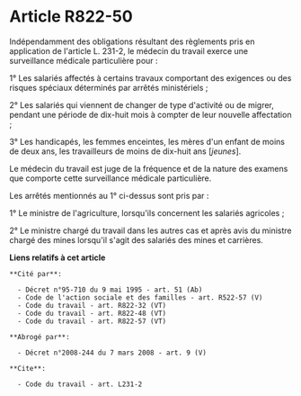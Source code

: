 # Article R822-50

Indépendamment des obligations résultant des règlements pris en application de l'article L. 231-2, le médecin du travail
exerce une surveillance médicale particulière pour :

1° Les salariés affectés à certains travaux comportant des exigences ou des risques spéciaux déterminés par arrêtés
ministériels ;

2° Les salariés qui viennent de changer de type d'activité ou de migrer, pendant une période de dix-huit mois à compter de
leur nouvelle affectation ;

3° Les handicapés, les femmes enceintes, les mères d'un enfant de moins de deux ans, les travailleurs de moins de dix-huit
ans [*jeunes*].

Le médecin du travail est juge de la fréquence et de la nature des examens que comporte cette surveillance médicale
particulière.

Les arrêtés mentionnés au 1° ci-dessus sont pris par :

1° Le ministre de l'agriculture, lorsqu'ils concernent les salariés agricoles ;

2° Le ministre chargé du travail dans les autres cas et après avis du ministre chargé des mines lorsqu'il s'agit des salariés
des mines et carrières.

**Liens relatifs à cet article**

	**Cité par**:

	  - Décret n°95-710 du 9 mai 1995 - art. 51 (Ab)
	  - Code de l'action sociale et des familles - art. R522-57 (V)
	  - Code du travail - art. R822-32 (VT)
	  - Code du travail - art. R822-48 (VT)
	  - Code du travail - art. R822-57 (VT)

	**Abrogé par**:

	  - Décret n°2008-244 du 7 mars 2008 - art. 9 (V)

	**Cite**:

	  - Code du travail - art. L231-2
